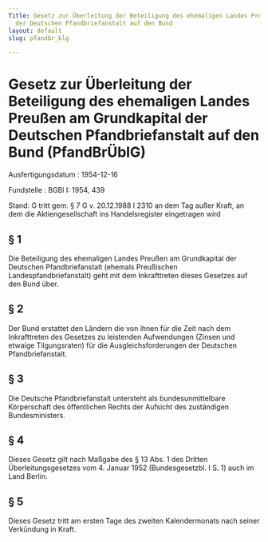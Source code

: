 ```yaml
---
Title: Gesetz zur Überleitung der Beteiligung des ehemaligen Landes Preußen am Grundkapital
  der Deutschen Pfandbriefanstalt auf den Bund
layout: default
slug: pfandbr_blg

---
```


# Gesetz zur Überleitung der Beteiligung des ehemaligen Landes Preußen am Grundkapital der Deutschen Pfandbriefanstalt auf den Bund (PfandBrÜblG)

Ausfertigungsdatum
:   1954-12-16

Fundstelle
:   BGBl I: 1954, 439

Stand: G tritt gem. § 7 G v. 20.12.1988 I 2310 an dem Tag außer Kraft, an dem die Aktiengesellschaft ins Handelsregister eingetragen wird

## § 1

Die Beteiligung des ehemaligen Landes Preußen am Grundkapital der
Deutschen Pfandbriefanstalt (ehemals Preußischen
Landespfandbriefanstalt) geht mit dem Inkrafttreten dieses Gesetzes
auf den Bund über.


## § 2

Der Bund erstattet den Ländern die von ihnen für die Zeit nach dem
Inkrafttreten des Gesetzes zu leistenden Aufwendungen (Zinsen und
etwaige Tilgungsraten) für die Ausgleichsforderungen der Deutschen
Pfandbriefanstalt.


## § 3

Die Deutsche Pfandbriefanstalt untersteht als bundesunmittelbare
Körperschaft des öffentlichen Rechts der Aufsicht des zuständigen
Bundesministers.


## § 4

Dieses Gesetz gilt nach Maßgabe des § 13 Abs. 1 des Dritten
Überleitungsgesetzes vom 4. Januar 1952 (Bundesgesetzbl. I S. 1) auch
im Land Berlin.


## § 5

Dieses Gesetz tritt am ersten Tage des zweiten Kalendermonats nach
seiner Verkündung in Kraft.

